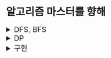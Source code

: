 # 알고리즘 마스터를 향해

<details>
<summary style="font-size: 20px">DFS, BFS</summary>
<div markdown="1">

|     날짜     |          단계          |                      백준 링크                       |                                   github 링크                                   |   메모리   |  시간   |
|:----------:|:--------------------:|:------------------------------------------------:|:-----------------------------------------------------------------------------:|:-------:|:-----:|
| 2023-06-07 | ![](TIER_IMG/S1.svg) |   [2667](https://www.acmicpc.net/problem/2667)   | [단지번호붙이기](https://github.com/gyur1kim/BOJ/blob/master/DFS%20BFS/2667_단지번호붙이기) | 10668KB | 124ms |
| 2023-06-11 | ![](TIER_IMG/G5.svg) | [7569](https://www.acmicpc.net/problem/7569) |   [토마토](https://github.com/gyur1kim/BOJ/blob/master/DFS%20BFS/7569_토마토)   | 141464KB | 848ms  |

</div>
</details>

<details>
<summary style="font-size: 20px">DP</summary>
<div markdown="1">

|     날짜     |          단계           |                     백준 링크                      |                                            github 링크                                             |  메모리   |  시간   |
|:----------:|:---------------------:|:----------------------------------------------:|:------------------------------------------------------------------------------------------------:|:------:|:-----:|
| 2023-05-13 | ![](TIER_IMG/B1.svg)  | [24416](https://www.acmicpc.net/problem/24416) | [피보나치 수 1](https://github.com/gyur1kim/BOJ/blob/master/DP/24416_알고리즘%20수업%20-%20피보나치%20수%201.js) | 9572KB | 124ms |
| 2023-05-13 | ![](TIER_IMG/S3.svg)  |  [9461](https://www.acmicpc.net/problem/9461)  |            [파도반 수열](https://github.com/gyur1kim/BOJ/blob/master/DP/9461_파도반%20수열.js)             | 9620KB | 116ms |
| 2023-05-24 | ![](TIER_IMG/S3.svg)  |  [1463](https://www.acmicpc.net/problem/1463)  |            [1로 만들기](https://github.com/gyur1kim/BOJ/blob/master/DP/1463_1로%20만들기.js)             |44560KB | 244ms |
| 2023-05-29 | ![](TIER_IMG/S3.svg)  |  [9095](https://www.acmicpc.net/problem/9095)  |   [1, 2, 3 더하기](https://github.com/gyur1kim/BOJ/blob/master/DP/9095_1%2C%202%2C%203%20더하기.js)    | 9364KB | 120ms |
| 2023-05-31 | ![](TIER_IMG/S3.svg)  | [11726](https://www.acmicpc.net/problem/11726) |           [2×n 타일링](https://github.com/gyur1kim/BOJ/blob/master/DP/11726_2×n%20타일링.js)           |   9660KB   | 188ms |
| 2023-06-02 | ![](TIER_IMG/S1.svg)  |  [1149](https://www.acmicpc.net/problem/1149)  |              [RGB 거리](https://github.com/gyur1kim/BOJ/blob/master/DP/1149_RGB%20거리)              | 9688KB | 128ms |
| 2023-06-03 | ![](TIER_IMG/S3.svg)  | [11727](https://www.acmicpc.net/problem/11727) |         [2×n 타일링 2](https://github.com/gyur1kim/BOJ/blob/master/DP/11727_2×n%20타일링%202)          | 9652KB | 200ms |
| 2023-06-06 | ![](TIER_IMG/G5.svg)  |  [2293](https://www.acmicpc.net/problem/2293)  |                [동전 1](https://github.com/gyur1kim/BOJ/blob/master/DP/2293_동전%201)                | 116200KB | 140ms |

</div>
</details>

<details>
<summary style="font-size: 20px">구현</summary>
<div markdown="1">

|     날짜     |          단계          |                    백준 링크                     |                                         github 링크                                          |  메모리   |   시간   |
|:----------:|:--------------------:|:--------------------------------------------:|:------------------------------------------------------------------------------------------:|:------:|:------:|
| 2023-06-13 | ![](TIER_IMG/G4.svg) | [14502](https://www.acmicpc.net/problem/14502) |              [연구소](https://github.com/gyur1kim/BOJ/blob/master/구현/14502_연구소)               | 16472KB | 928ms |

</div>
</details>
